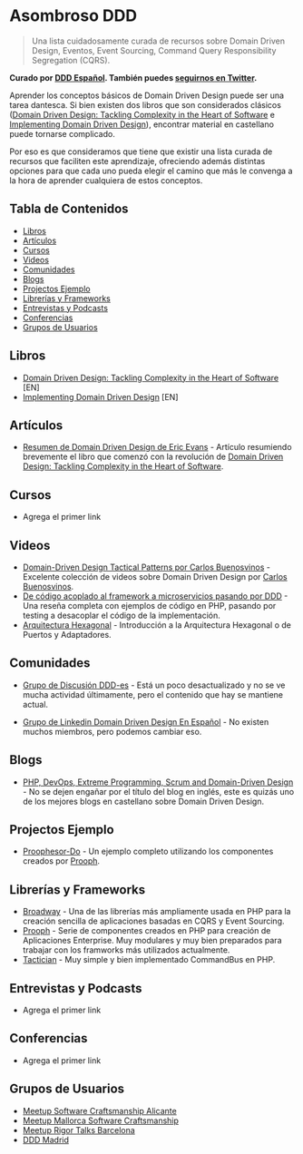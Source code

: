 # Asombroso DDD
> Una lista cuidadosamente curada de recursos sobre Domain Driven Design, Eventos, Event Sourcing, Command Query Responsibility Segregation (CQRS).

**Curado por [DDD Español](https://ddd-espanol.github.io/). También puedes [seguirnos en Twitter](https://twitter.com/dddespanol).**

Aprender los conceptos básicos de Domain Driven Design puede ser una tarea dantesca. Si bien existen dos libros que son considerados clásicos ([Domain Driven Design: Tackling Complexity in the Heart of Software](http://amzn.to/2eT39TV) e [Implementing Domain Driven Design](http://amzn.to/2wOBb1H)), encontrar material en castellano puede tornarse complicado.

Por eso es que consideramos que tiene que existir una lista curada de recursos que faciliten este aprendizaje, ofreciendo además distintas opciones para que cada uno pueda elegir el camino que más le convenga a la hora de aprender cualquiera de estos conceptos.

## Tabla de Contenidos
- [Libros](#libros)
- [Artículos](#articulos)
- [Cursos](#cursos)
- [Videos](#videos)
- [Comunidades](#comunidades)
- [Blogs](#blogs)
- [Projectos Ejemplo](#projectos-ejemplo)
- [Librerías y Frameworks](#librerias-y-frameworks)
- [Entrevistas y Podcasts](#entrevistas-y-podcasts)
- [Conferencias](#conferencias)
- [Grupos de Usuarios](#grupos-de-usuarios)

## Libros

- [Domain Driven Design: Tackling Complexity in the Heart of Software](http://amzn.to/2eT39TV) [EN]
- [Implementing Domain Driven Design](http://amzn.to/2wOBb1H) [EN]

## Artículos

- [Resumen de Domain Driven Design de Eric Evans](http://tratandodeentenderlo.blogspot.nl/2013/08/domain-driven-design.html) - Artículo resumiendo brevemente el libro que comenzó con la revolución de [Domain Driven Design: Tackling Complexity in the Heart of Software](http://amzn.to/2eT39TV).

## Cursos

- Agrega el primer link

## Videos

- [Domain-Driven Design Tactical Patterns por Carlos Buenosvinos](https://www.youtube.com/watch?v=uvKS6UCUZes&list=PLfgj7DYkKH3DjmXTOxIMs-5fcOgDg_Dd2) - Excelente colección de videos sobre Domain Driven Design por [Carlos Buenosvinos](https://twitter.com/buenosvinos).
- [De código acoplado al framework a microservicios pasando por DDD](https://codely.tv/screencasts/codigo-acoplado-framework-microservicios-ddd/) - Una reseña completa con ejemplos de código en PHP, pasando por testing a desacoplar el código de la implementación.
- [Arquitectura Hexagonal](https://www.youtube.com/watch?v=GZ9ic9QSO5U&list=PLZVwXPbHD1KMsiA7ahRSbIwS3QMsQ0SbL&index=4) - Introducción a la Arquitectura Hexagonal o de Puertos y Adaptadores.

## Comunidades

- [Grupo de Discusión DDD-es](https://groups.google.com/forum/#!forum/ddd-es) - Está un poco desactualizado y no se ve mucha actividad últimamente, pero el contenido que hay se mantiene actual.

- [Grupo de Linkedin Domain Driven Design En Español](https://www.linkedin.com/groups/8462099/profile) - No existen muchos miembros, pero podemos cambiar eso.

## Blogs

- [PHP, DevOps, Extreme Programming, Scrum and Domain-Driven Design](https://carlosbuenosvinos.com/) - No se dejen engañar por el título del blog en inglés, este es quizás uno de los mejores blogs en castellano sobre Domain Driven Design.

## Projectos Ejemplo

- [Proophesor-Do](https://github.com/prooph/proophessor-do) - Un ejemplo completo utilizando los componentes creados por [Prooph](http://getprooph.org/).

## Librerías y Frameworks

- [Broadway](https://github.com/broadway/broadway) - Una de las librerías más ampliamente usada en PHP para la creación sencilla de aplicaciones basadas en CQRS y Event Sourcing.
- [Prooph](http://getprooph.org/) - Serie de componentes creados en PHP para creación de Aplicaciones Enterprise. Muy modulares y muy bien preparados para trabajar con los framworks más utilizados actualmente.
- [Tactician](http://tactician.thephpleague.com/) - Muy simple y bien implementado CommandBus en PHP.

## Entrevistas y Podcasts

- Agrega el primer link

## Conferencias

- Agrega el primer link

## Grupos de Usuarios

- [Meetup Software Craftsmanship Alicante](https://www.meetup.com/Software-Craftsmanship-Alicante/)
- [Meetup Mallorca Software Craftsmanship](https://www.meetup.com/Mallorca-Software-Craftsmanship/)
- [Meetup Rigor Talks Barcelona](https://www.meetup.com/Barcelona-Rigor-Talks/)
- [DDD Madrid](https://www.meetup.com/dddmadrid/)
